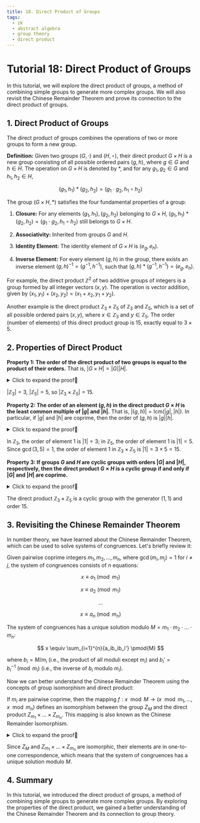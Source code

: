 ```yaml
---
title: 18. Direct Product of Groups
tags:
  - zk
  - abstract algebra
  - group theory
  - direct product
---
```


# Tutorial 18: Direct Product of Groups

In this tutorial, we will explore the direct product of groups, a method of combining simple groups to generate more complex groups. We will also revisit the Chinese Remainder Theorem and prove its connection to the direct product of groups.

## 1. Direct Product of Groups

The direct product of groups combines the operations of two or more groups to form a new group.

**Definition:** Given two groups $(G, \cdot)$ and $(H, \circ)$, their direct product $G \times H$ is a new group consisting of all possible ordered pairs $(g, h)$, where $g \in G$ and $h \in H$. The operation on $G \times H$ is denoted by $*$, and for any $g_1, g_2 \in G$ and $h_1, h_2 \in H$,

$$
(g_1, h_1) * (g_2, h_2) = (g_1 \cdot g_2, h_1 \circ h_2)
$$

The group $(G \times H, *)$ satisfies the four fundamental properties of a group:

1. **Closure:** For any elements $(g_1, h_1), (g_2, h_2)$ belonging to $G \times H$, $(g_1, h_1) * (g_2, h_2) = (g_1 \cdot g_2, h_1 \circ h_2)$ still belongs to $G \times H$.

2. **Associativity:** Inherited from groups $G$ and $H$.

3. **Identity Element:** The identity element of $G \times H$ is $(e_g, e_h)$.

4. **Inverse Element:** For every element $(g, h)$ in the group, there exists an inverse element $(g, h)^{-1} = (g^{-1}, h^{-1})$, such that $(g, h) * (g^{-1}, h^{-1}) = (e_g, e_h)$.

For example, the direct product $\mathbb{Z}^2$ of two additive groups of integers is a group formed by all integer vectors $(x, y)$. The operation is vector addition, given by $(x_1, y_1) + (x_2, y_2) = (x_1 + x_2, y_1 + y_2)$.

Another example is the direct product $\mathbb{Z}_3 \times \mathbb{Z}_5$ of $\mathbb{Z}_3$ and $\mathbb{Z}_5$, which is a set of all possible ordered pairs $(x, y)$, where $x \in \mathbb{Z}_3$ and $y \in \mathbb{Z}_5$. The order (number of elements) of this direct product group is $15$, exactly equal to $3 \times 5$.

## 2. Properties of Direct Product

**Property 1: The order of the direct product of two groups is equal to the product of their orders.** That is, $|G \times H| = |G||H|$.

<details><summary>Click to expand the proof👀</summary>

According to the definition, the direct product $G \times H$ consists of all possible ordered pairs $(g, h)$, where $g \in G$ and $h \in H$. For each element in $G$, we can construct $|H|$ different elements in $G \times H$. Group $G$ has $|G|$ distinct elements in total. Therefore, $G \times H$ has $|G||H|$ elements, i.e., $|G \times H| = |G||H|$. Proof completed.

</details>

$|\mathbb{Z}_3| = 3$, $|\mathbb{Z}_5| = 5$, so $|\mathbb{Z}_3 \times \mathbb{Z}_5| = 15$.

**Property 2: The order of an element $(g, h)$ in the direct product $G \times H$ is the least common multiple of $|g|$ and $|h|$.** That is, $|(g, h)| = \text{lcm}(|g|,|h|)$. In particular, if $|g|$ and $|h|$ are coprime, then the order of $(g, h)$ is $|g||h|$.

<details><summary>Click to expand the proof👀</summary>

Let $k = |(g, h)|$ be the smallest integer such that $(g, h)^k = (e_g, e_h)$. Since $(g, h)^k = (g^k, h^k)$, we have $g^k = e_g$ and $h^k = e_h$. Hence, $k$ is divisible by both $|g|$ and $|h|$. As $k$ is the smallest integer satisfying this condition, we have $k = \text{lcm}(|g|,|h|)$. Proof completed.

If $|g|$ and $|h|$ are coprime, then $\text{lcm}(|g|,|h|) = |g||h|$. Proof completed.

</details>

In $\mathbb{Z}_3$, the order of element $1$ is $|1|= 3$; in $\mathbb{Z}_5$, the order of element $1$ is $|1|= 5$. Since $\gcd(3,5)=1$, the order of element $1$ in $\mathbb{Z}_3 \times \mathbb{Z}_5$ is $|1|= 3 \times 5 = 15$.

**Property 3: If groups $G$ and $H$ are cyclic groups with orders $|G|$ and $|H|$, respectively, then the direct product $G \times H$ is a cyclic group if and only if $|G|$ and $|H|$ are coprime.**

<details><summary>Click to expand the proof👀</summary>

**Necessity:**

Let $G = \left \langle \, x \, \right \rangle$ and $H = \left \langle \, y \, \right \rangle$ be cyclic groups with orders $|G| = m$ and $|H| = n$, respectively, such that $m$ and $n$ are coprime. Let $(x, y)^k = (e_G, e_H)$. Then we have $(x, y)^k = (x^k, y^k) = (e_G, e_H)$.

Therefore, we have $x^k = e_G$ and $y^k = e_H$. According to the properties of the order of elements, we have $m|k$ and $n|k$. As $\gcd(m,n) = 1$, we have $mn|k$.

Also, we have $(x, y)^{mn} = (x^k, y^k) = (e_G, e_H)$, which implies $k|mn$. Thus, the order $|(x, y)| = k = mn$. According to Property 1, we have $|G \times H| = |G||H| = mn$. Therefore, the element $(x, y)$ can generate the entire group $G \times H$, and thus $G \times H$ is a cyclic group. Proof completed.

**Sufficiency:**

$|G| = m$ and $|H| = n$. Assume that $G \times H = \left \langle \, (x, y) \, \right \rangle$ is a cyclic group. According to Property 1, we have $|G \times H| = |G||H| = mn$. Since the order of a cyclic group is equal to the order of its generator, we have $|(x, y)| = mn$. According to Property 2, we have $|(x, y)| = \text{lcm}(|x|, |y|)$. Therefore, $\text{lcm}(|x|, |y|) = mn$.

According to the relationship between the greatest common divisor and the least common multiple, we have $|x||y| = \gcd(|x||y|) \text{lcm}(|x|, |y|) =  \gcd(|x||y|) mn$. As $|x| \leq m$ and $|y| \leq n$, we have $|x||y| \leq mn$. Thus, the equation holds if and only if $\gcd(|x||y|) = 1$, which means $m$ and $n$ are coprime. Proof completed.

</details>

The direct product $\mathbb{Z}_3 \times \mathbb{Z}_5$ is a cyclic group with the generator $(1, 1)$ and order $15$.

## 3. Revisiting the Chinese Remainder Theorem

In number theory, we have learned about the Chinese Remainder Theorem, which can be used to solve systems of congruences. Let's briefly review it:

Given pairwise coprime integers $m_1, m_2,...,m_n$, where $\gcd(m_i,m_j) = 1$ for $i \ne j$, the system of congruences consists of $n$ equations:

$$
x \equiv a_1 \pmod{m_1}
$$

$$
x \equiv a_2 \pmod{m_1}
$$

$$
...
$$

$$
x \equiv a_n \pmod{m_n}
$$

The system of congruences has a unique solution modulo $M=m_1 \cdot m_2 \cdot... \cdot m_n$:

$$
x \equiv \sum_{i=1}^{n}{a_ib_ib_i'} \pmod{M}
$$

where $b_i = M/m_i$ (i.e., the product of all moduli except $m_i$) and $b_i'=b_i^{-1} \pmod{m_i}$ (i.e., the inverse of $b_i$ modulo $m_i$).

Now we can better understand the Chinese Remainder Theorem using the concepts of group isomorphism and direct product:

If $m_i$ are pairwise coprime, then the mapping $f: x \mod M \to (x \mod m_1,..., x \mod m_n)$ defines an isomorphism between the group $Z_M$ and the direct product $Z_{m_1} \times ... \times Z_{m_n}$. This mapping is also known as the Chinese Remainder Isomorphism.

<details><summary>Click to expand the proof👀</summary>

**Homomorphism**

First, we prove that $f$ is a group homomorphism. For any $a, b \in \mathbb{Z}_M$, we have $f(a+b) = a+b \mod M =  (a+b \mod m_1,..., a+b \mod m_n) = (a \mod m_1,..., a \mod m_n) + (b \mod m_1,..., b \mod m_n) = f(a) + f(b)$. Therefore, $f$ is a group homomorphism. Proof completed.

**Isomorphism**

Since $m_i$ are pairwise coprime and $Z_{m_i}$ are cyclic groups with orders $m_i$, we can easily extend Property 3 about direct products to the case of $n$ groups, which implies that $Z_{m_1} \times ... \times Z_{m_n}$ is a cyclic group with order $M = m_1 \cdot m_2 \cdot... \cdot m_n$. Using the isomorphism property of cyclic groups, we know that any finite cyclic group of order $M$ is isomorphic to the additive group $Z_M$. Therefore, $Z_M$ is isomorphic to $Z_{m_1} \times ... \times Z_{m_n}$. Proof completed.

</details>

Since $Z_M$ and $Z_{m_1} \times ... \times Z_{m_n}$ are isomorphic, their elements are in one-to-one correspondence, which means that the system of congruences has a unique solution modulo $M$.

## 4. Summary

In this tutorial, we introduced the direct product of groups, a method of combining simple groups to generate more complex groups. By exploring the properties of the direct product, we gained a better understanding of the Chinese Remainder Theorem and its connection to group theory.